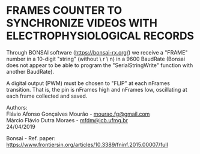 # FRAMES COUNTER TO SYNCHRONIZE VIDEOS WITH ELECTROPHYSIOLOGICAL RECORDS

Through BONSAI software (https://bonsai-rx.org/) we receive a "FRAME" number in a 10-digit "string" (without \ r \ n) in a 9600 BaudRate
(Bonsai does not appear to be able to program the "SerialStringWrite" function with another BaudRate).<br />

A digital output (PWM) must be chosen to "FLIP" at each nFrames transition. That is, the pin is nFrames high and nFrames low, oscillating at each frame collected and saved.<br />

Authors: <br />
Flávio Afonso Gonçalves Mourão - mourao.fg@gmail.com<br />
Márcio Flávio Dutra Moraes - mfdm@icb.ufmg.br <br />
24/04/2019

Bonsai - Ref. paper:
https://www.frontiersin.org/articles/10.3389/fninf.2015.00007/full

